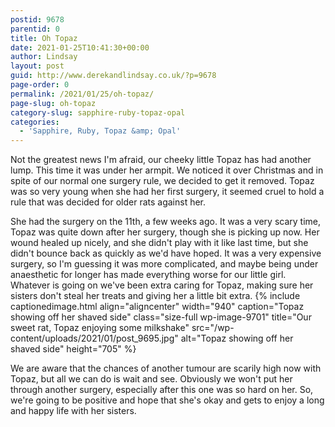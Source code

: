 ```yaml
---
postid: 9678
parentid: 0
title: Oh Topaz
date: 2021-01-25T10:41:30+00:00
author: Lindsay
layout: post
guid: http://www.derekandlindsay.co.uk/?p=9678
page-order: 0
permalink: /2021/01/25/oh-topaz/
page-slug: oh-topaz
category-slug: sapphire-ruby-topaz-opal
categories:
  - 'Sapphire, Ruby, Topaz &amp; Opal'
---
```

Not the greatest news I'm afraid, our cheeky little Topaz has had another lump. This time it was under her armpit. We noticed it over Christmas and in spite of our normal one surgery rule, we decided to get it removed. Topaz was so very young when she had her first surgery, it seemed cruel to hold a rule that was decided for older rats against her.

She had the surgery on the 11th, a few weeks ago. It was a very scary time, Topaz was quite down after her surgery, though she is picking up now. Her wound healed up nicely, and she didn't play with it like last time, but she didn't bounce back as quickly as we'd have hoped. It was a very expensive surgery, so I'm guessing it was more complicated, and maybe being under anaesthetic for longer has made everything worse for our little girl. Whatever is going on we've been extra caring for Topaz, making sure her sisters don't steal her treats and giving her a little bit extra. {% include captionedimage.html align="aligncenter" width="940" caption="Topaz showing off her shaved side" class="size-full wp-image-9701" title="Our sweet rat, Topaz enjoying some milkshake" src="/wp-content/uploads/2021/01/post_9695.jpg" alt="Topaz showing off her shaved side" height="705" %} 

We are aware that the chances of another tumour are scarily high now with Topaz, but all we can do is wait and see. Obviously we won't put her through another surgery, especially after this one was so hard on her. So, we're going to be positive and hope that she's okay and gets to enjoy a long and happy life with her sisters.